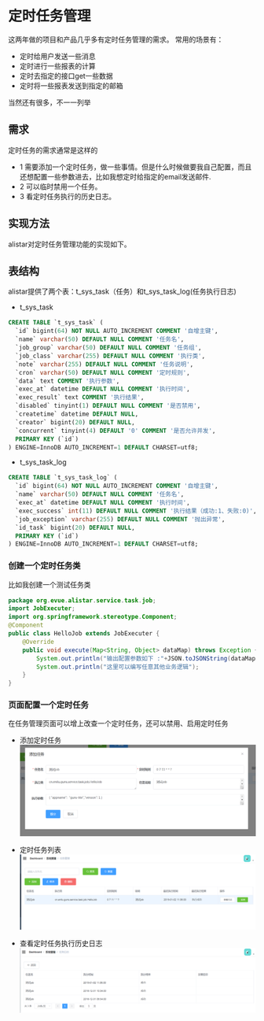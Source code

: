 # 定时任务管理
这两年做的项目和产品几乎多有定时任务管理的需求。
常用的场景有：
- 定时给用户发送一些消息
- 定时进行一些报表的计算
- 定时去指定的接口get一些数据
- 定时将一些报表发送到指定的邮箱

当然还有很多，不一一列举

## 需求

定时任务的需求通常是这样的
- 1 需要添加一个定时任务，做一些事情。但是什么时候做要我自己配置，而且还想配置一些参数进去，比如我想定时给指定的email发送邮件.
- 2 可以临时禁用一个任务。
- 3 看定时任务执行的历史日志。

## 实现方法
alistar对定时任务管理功能的实现如下。

## 表结构
alistar提供了两个表：t_sys_task（任务）和t_sys_task_log(任务执行日志)

- t_sys_task
```sql
CREATE TABLE `t_sys_task` (
  `id` bigint(64) NOT NULL AUTO_INCREMENT COMMENT '自增主键',
  `name` varchar(50) DEFAULT NULL COMMENT '任务名',
  `job_group` varchar(50) DEFAULT NULL COMMENT '任务组',
  `job_class` varchar(255) DEFAULT NULL COMMENT '执行类',
  `note` varchar(255) DEFAULT NULL COMMENT '任务说明',
  `cron` varchar(50) DEFAULT NULL COMMENT '定时规则',
  `data` text COMMENT '执行参数',
  `exec_at` datetime DEFAULT NULL COMMENT '执行时间',
  `exec_result` text COMMENT '执行结果',
  `disabled` tinyint(1) DEFAULT NULL COMMENT '是否禁用',
  `createtime` datetime DEFAULT NULL,
  `creator` bigint(20) DEFAULT NULL,
  `concurrent` tinyint(4) DEFAULT '0' COMMENT '是否允许并发',
  PRIMARY KEY (`id`)
) ENGINE=InnoDB AUTO_INCREMENT=1 DEFAULT CHARSET=utf8; 
```
- t_sys_task_log

```sql
CREATE TABLE `t_sys_task_log` (
  `id` bigint(64) NOT NULL AUTO_INCREMENT COMMENT '自增主键',
  `name` varchar(50) DEFAULT NULL COMMENT '任务名',
  `exec_at` datetime DEFAULT NULL COMMENT '执行时间',
  `exec_success` int(11) DEFAULT NULL COMMENT '执行结果（成功:1、失败:0)',
  `job_exception` varchar(255) DEFAULT NULL COMMENT '抛出异常',
  `id_task` bigint(20) DEFAULT NULL,
  PRIMARY KEY (`id`)
) ENGINE=InnoDB AUTO_INCREMENT=1 DEFAULT CHARSET=utf8; 
```

### 创建一个定时任务类

比如我创建一个测试任务类
```java
package org.evue.alistar.service.task.job;
import JobExecuter;
import org.springframework.stereotype.Component;
@Component
public class HelloJob extends JobExecuter {
    @Override
    public void execute(Map<String, Object> dataMap) throws Exception {
        System.out.println("输出配置参数如下 :"+JSON.toJSONString(dataMap));
        System.out.println("这里可以编写任意其他业务逻辑");
    }
}

```

### 页面配置一个定时任务
在任务管理页面可以增上改查一个定时任务，还可以禁用、启用定时任务

- 添加定时任务
![task-add](../img/task_add.png)

- 定时任务列表
![task-list](../img/task_list.png)
- 查看定时任务执行历史日志
![task-log](../img/task_log.png)

